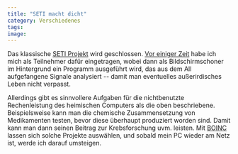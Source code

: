 ```yaml
---
title: "SETI macht dicht"
category: Verschiedenes
tags: 
image: 
---
```


Das klassische [SETI Projekt](http://setiathome.berkeley.edu/) wird geschlossen. [Vor einiger Zeit](http://www.misantropolis.de/2004/10/das-seti-projekt) habe ich mich als Teilnehmer dafür eingetragen, wobei dann als Bildschirmschoner im Hintergrund ein Programm ausgeführt wird, das aus dem All aufgefangene Signale analysiert -- damit man eventuelles außerirdisches Leben nicht verpasst.  

  

Allerdings gibt es sinnvollere Aufgaben für die nichtbenutzte Rechenleistung des heimischen Computers als die oben beschriebene. Beispielsweise kann man die chemische Zusammensetzung von Medikamenten testen, bevor diese überhaupt produziert worden sind. Damit kann man dann seinen Beitrag zur Krebsforschung uvm. leisten. Mit [BOINC](http://boinc.berkeley.edu/) lassen sich solche Projekte auswählen, und sobald mein PC wieder am Netz ist, werde ich darauf umsteigen.